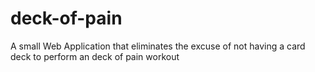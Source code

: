 # deck-of-pain

A small Web Application that eliminates the excuse of not having a card deck to perform an deck of pain workout
